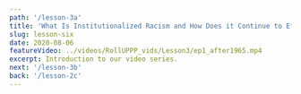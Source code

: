 ```yaml
---
path: '/lesson-3a'
title: 'What Is Institutionalized Racism and How Does it Continue to Effect Black and Brown Communities?'
slug: lesson-six
date: 2020-08-06
featureVideo: ../videos/RollUPPP_vids/Lesson3/ep1_after1965.mp4
excerpt: Introduction to our video series.
next: '/lesson-3b'
back: '/lesson-2c'
---
```

